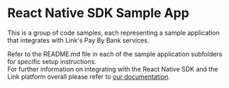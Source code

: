 # React Native SDK Sample App

This is a group of code samples, each representing a sample application that integrates with Link's Pay By Bank services.

Refer to the README.md file in each of the sample application subfolders for specific setup instructions.  
For further information on integrating with the React Native SDK and the Link platform overall please refer to [our documentation](https://developer.link.money/).
